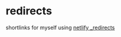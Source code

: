 # redirects
shortlinks for myself using [netlify _redirects](https://docs.netlify.com/routing/redirects)

